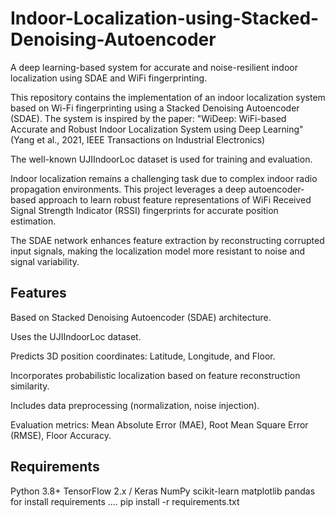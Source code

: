 # Indoor-Localization-using-Stacked-Denoising-Autoencoder
A deep learning-based system for accurate and noise-resilient indoor localization using SDAE and WiFi fingerprinting.

This repository contains the implementation of an indoor localization system based on Wi-Fi fingerprinting using a Stacked Denoising Autoencoder (SDAE). The system is inspired by the paper:
"WiDeep: WiFi-based Accurate and Robust Indoor Localization System using Deep Learning"
(Yang et al., 2021, IEEE Transactions on Industrial Electronics)

The well-known UJIIndoorLoc dataset is used for training and evaluation.


Indoor localization remains a challenging task due to complex indoor radio propagation environments. This project leverages a deep autoencoder-based approach to learn robust feature representations of WiFi Received Signal Strength Indicator (RSSI) fingerprints for accurate position estimation.

The SDAE network enhances feature extraction by reconstructing corrupted input signals, making the localization model more resistant to noise and signal variability.


## Features
Based on Stacked Denoising Autoencoder (SDAE) architecture.

Uses the UJIIndoorLoc dataset.

Predicts 3D position coordinates: Latitude, Longitude, and Floor.

Incorporates probabilistic localization based on feature reconstruction similarity.

Includes data preprocessing (normalization, noise injection).

Evaluation metrics: Mean Absolute Error (MAE), Root Mean Square Error (RMSE), Floor Accuracy.

## Requirements
Python 3.8+
TensorFlow 2.x / Keras
NumPy
scikit-learn
matplotlib
pandas
for install requirements .... pip install -r requirements.txt
 
 
